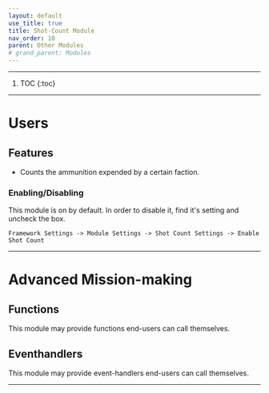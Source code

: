 ```yaml
---
layout: default
use_title: true
title: Shot-Count Module
nav_order: 10
parent: Other Modules
# grand_parent: Modules
---
```


---

1. TOC
{:toc}

---

# Users

## Features

- Counts the ammunition expended by a certain faction.

### Enabling/Disabling

This module is on by default. In order to disable it, find it's setting and uncheck the box.

``Framework Settings -> Module Settings -> Shot Count Settings -> Enable Shot Count``


---

# Advanced Mission-making

## Functions
This module may provide functions end-users can call themselves.

## Eventhandlers
This module may provide event-handlers end-users can call themselves.

---
